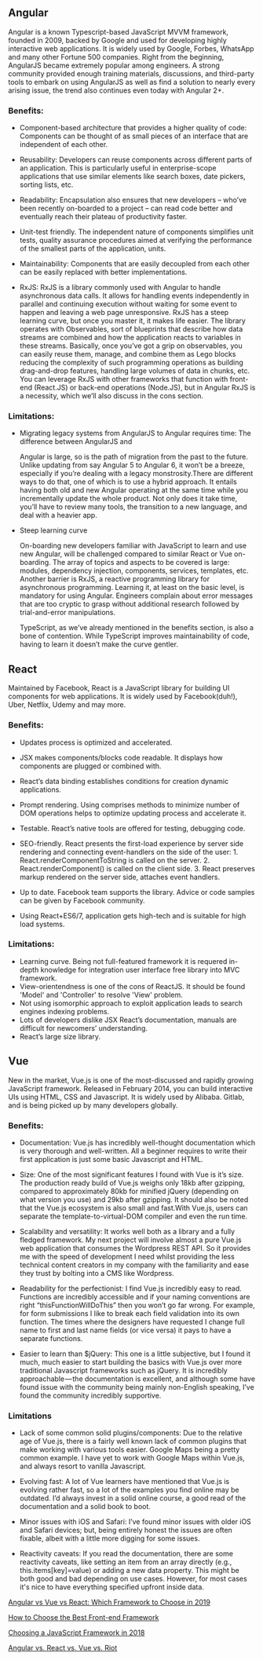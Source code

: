 ## Angular
Angular is a known Typescript-based JavaScript MVVM framework, founded in 2009, backed by Google and used for developing highly interactive web applications. It is widely used by Google, Forbes, WhatsApp and many other Fortune 500 companies. Right from the beginning, AngularJS became extremely popular among engineers. A strong community provided enough training materials, discussions, and third-party tools to embark on using AngularJS as well as find a solution to nearly every arising issue, the trend also continues even today with Angular 2+.

### Benefits:
* Component-based architecture that provides a higher quality of code: Components can be thought of as small pieces of an interface that are independent of each other.

* Reusability: Developers can reuse components across different parts of an application. This is particularly useful in enterprise-scope applications that use similar elements like search boxes, date pickers, sorting lists, etc.

* Readability: Encapsulation also ensures that new developers – who’ve been recently on-boarded to a project – can read code better and eventually reach their plateau of productivity faster.

* Unit-test friendly. The independent nature of components simplifies unit tests, quality assurance procedures aimed at verifying the performance of the smallest parts of the application, units.

* Maintainability: Components that are easily decoupled from each other can be easily replaced with better implementations.

* RxJS: RxJS is a library commonly used with Angular to handle asynchronous data calls. It allows for handling events independently in parallel and continuing execution without waiting for some event to happen and leaving a web page unresponsive. RxJS has a steep learning curve, but once you master it, it makes life easier. The library operates with Observables, sort of blueprints that describe how data streams are combined and how the application reacts to variables in these streams. Basically, once you’ve got a grip on observables, you can easily reuse them, manage, and combine them as Lego blocks reducing the complexity of such programming operations as building drag-and-drop features, handling large volumes of data in chunks, etc. You can leverage RxJS with other frameworks that function with front-end (React.JS) or back-end operations (Node.JS), but in Angular RxJS is a necessity, which we’ll also discuss in the cons section.

### Limitations:
* Migrating legacy systems from AngularJS to Angular requires time: The difference between AngularJS and 

    Angular is large, so is the path of migration from the past to the future. Unlike updating from say Angular 5 to Angular 6, it won’t be a breeze, especially if you’re dealing with a legacy monstrosity.There are different ways to do that, one of which is to use a hybrid approach. It entails having both old and new Angular operating at the same time while you incrementally update the whole product. Not only does it take time, you’ll have to review many tools, the transition to a new language, and deal with a heavier app.

* Steep learning curve

    On-boarding new developers familiar with JavaScript to learn and use new Angular, will be challenged compared to similar React or Vue on-boarding. The array of topics and aspects to be covered is large: modules, dependency injection, components, services, templates, etc. Another barrier is RxJS, a reactive programming library for asynchronous programming. Learning it, at least on the basic level, is mandatory for using Angular. Engineers complain about error messages that are too cryptic to grasp without additional research followed by trial-and-error manipulations.

    TypeScript, as we’ve already mentioned in the benefits section, is also a bone of contention. While TypeScript improves maintainability of code, having to learn it doesn’t make the curve gentler.

## React
Maintained by Facebook, React is a JavaScript library for building UI components for web applications. It is widely used by Facebook(duh!), Uber, Netflix, Udemy and may more.

### Benefits:
* Updates process is optimized and accelerated.

* JSX makes components/blocks code readable. It displays how components are plugged or combined with.

* React’s data binding establishes conditions for creation dynamic applications.

* Prompt rendering. Using comprises methods to minimize number of DOM operations helps to optimize updating process and accelerate it.

* Testable. React’s native tools are offered for testing, debugging code.

* SEO-friendly. React presents the first-load experience by server side rendering and connecting event-handlers on the side of the user:   1. React.renderComponentToString is called on the server. 2. React.renderComponent() is called on the client side. 3. React preserves markup rendered on the server side, attaches event handlers.  
* Up to date. Facebook team supports the library. Advice or code samples can be given by Facebook community.
* Using React+ES6/7, application gets high-tech and is suitable for high load systems.

### Limitations:
* Learning curve. Being not full-featured framework it is requered in-depth knowledge for integration user interface free library into MVC framework.
* View-orientendness is one of the cons of ReactJS. It should be found 'Model' and 'Controller' to resolve 'View' problem.
* Not using isomorphic approach to exploit application leads to search engines indexing problems.
* Lots of developers dislike JSX React’s documentation, manuals are difficult for newcomers’ understanding.
* React’s large size library.

## Vue
New in the market, Vue.js is one of the most-discussed and rapidly growing JavaScript framework. Released in February 2014, you can build interactive UIs using HTML, CSS and Javascript. It is widely used by Alibaba. Gitlab, and is being picked up by many developers globally.

### Benefits:
* Documentation: Vue.js has incredibly well-thought documentation which is very thorough and well-written. All a beginner requires to write their first application is just some basic Javascript and HTML.

* Size: One of the most significant features I found with Vue is it’s size. The production ready build of Vue.js weighs only 18kb after gzipping, compared to approximately 80kb for minified jQuery (depending on what version you use) and 29kb after gzipping. It should also be noted that the Vue.js ecosystem is also small and fast.With Vue.js, users can separate the template-to-virtual-DOM compiler and even the run time.

* Scalability and versatility: It works well both as a library and a fully fledged framework. My next project will involve almost a pure Vue.js web application that consumes the Wordpress REST API. So it provides me with the speed of development I need whilst providing the less technical content creators in my company with the familiarity and ease they trust by bolting into a CMS like Wordpress.

* Readability for the perfectionist: I find Vue.js incredibly easy to read. Functions are incredibly accessible and if your naming conventions are right “thisFunctionWillDoThis” then you won’t go far wrong. For example, for form submissions I like to break each field validation into its own function. The times where the designers have requested I change full name to first and last name fields (or vice versa) it pays to have a separate functions.

* Easier to learn than $jQuery: This one is a little subjective, but I found it much, much easier to start building the basics with Vue.js over more traditional Javascript frameworks such as jQuery. It is incredibly approachable — the documentation is excellent, and although some have found issue with the community being mainly non-English speaking, I’ve found the community incredibly supportive.

### Limitations
* Lack of some common solid plugins/components: Due to the relative age of Vue.js, there is a fairly well known lack of common plugins that make working with various tools easier. Google Maps being a pretty common example. I have yet to work with Google Maps within Vue.js, and always resort to vanilla Javascript.

* Evolving fast: A lot of Vue learners have mentioned that Vue.js is evolving rather fast, so a lot of the examples you find online may be outdated. I’d always invest in a solid online course, a good read of the documentation and a solid book to boot.

* Minor issues with iOS and Safari: I’ve found minor issues with older iOS and Safari devices; but, being entirely honest the issues are often fixable, albeit with a little more digging for some issues.

* Reactivity caveats: If you read the documentation, there are some reactivity caveats, like setting an item from an array directly (e.g., this.items[key]=value) or adding a new data property. This might be both good and bad depending on use cases. However, for most cases it's nice to have everything specified upfront inside data.

[Angular vs Vue vs React: Which Framework to Choose in 2019](https://www.codeinwp.com/blog/angular-vs-vue-vs-react/)

[How to Choose the Best Front-end Framework](https://www.toptal.com/javascript/choosing-best-front-end-framework)

[Choosing a JavaScript Framework in 2018](https://medium.com/@ZombieCodeKill/choosing-a-javascript-framework-535745d0ab90)

[Angular vs. React vs. Vue vs. Riot](https://aimconsulting.com/insights/blog/angular-vs-react-vs-vue-vs-riot-choosing-the-right-javascript-framework-for-your-organization/)
